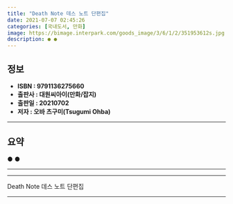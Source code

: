 ```yaml
---
title: "Death Note 데스 노트 단편집"
date: 2021-07-07 02:45:26
categories: [국내도서, 만화]
image: https://bimage.interpark.com/goods_image/3/6/1/2/351953612s.jpg
description: ● ●
---
```


## **정보**

- **ISBN : 9791136275660**
- **출판사 : 대원씨아이(만화/잡지)**
- **출판일 : 20210702**
- **저자 : 오바 츠구미(Tsugumi Ohba)**

------



## **요약**

●  ●  

------



------


Death Note 데스 노트 단편집 

------


